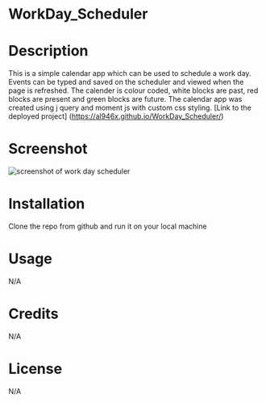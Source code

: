 # WorkDay_Scheduler
# Description 
This is a simple calendar app which can be used to schedule a work day. Events can be typed and saved on the scheduler and viewed when the page is refreshed. The calender is colour coded, white blocks are past, red blocks are present and green blocks are future. The calendar app was created using j query and moment js with custom css styling. 
[Link to the deployed project] (https://al946x.github.io/WorkDay_Scheduler/)

# Screenshot 
![screenshot of work day scheduler](assets/images/screenshot.png/ "Screen shot of work day scheduler")

# Installation
Clone the repo from github and run it on your local machine

# Usage
N/A

# Credits
N/A

# License
N/A
